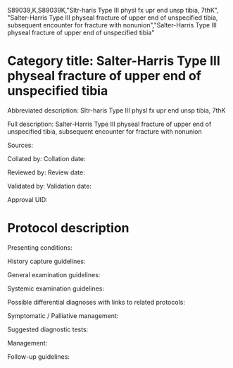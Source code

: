 S89039,K,S89039K,"Sltr-haris Type III physl fx upr end unsp tibia, 7thK", "Salter-Harris Type III physeal fracture of upper end of unspecified tibia, subsequent encounter for fracture with nonunion","Salter-Harris Type III physeal fracture of upper end of unspecified tibia"
# Category title: Salter-Harris Type III physeal fracture of upper end of unspecified tibia

Abbreviated description: Sltr-haris Type III physl fx upr end unsp tibia, 7thK

Full description: Salter-Harris Type III physeal fracture of upper end of unspecified tibia, subsequent encounter for fracture with nonunion

Sources:

Collated by:
Collation date:

Reviewed by:
Review date:

Validated by:
Validation date:

Approval UID:

# Protocol description

Presenting conditions:

History capture guidelines:

General examination guidelines:

Systemic examination guidelines:

Possible differential diagnoses with links to related protocols:

Symptomatic / Palliative management:

Suggested diagnostic tests:

Management:

Follow-up guidelines:
